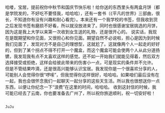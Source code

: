 
哈喽，宝居，提前祝你中秋节和国庆节快乐啦！给你送的东西里头有两盒月饼（都是学院发的，不好吃不要怪我，哈哈哈），还有一套书（《平凡的世界》三部曲，很长，不知道你有没有兴趣和耐心看完）。本来还有一个我学校的书签，但我收到货之后发现书签有磨损不好看，所以就没放进来了。同时也很感谢宝居挑选的月饼，因为这是我上大学以来第一次收到女生送的礼物，还是很开心的。
说实话，我现在是既期望和你见面，又很担心和你见面。期望自然不必说啦，担心是因为到时候我们见面了，发现对方不是自己的理想型，这就尬了。这就像两个人一起走的好好的，但到了某个拐点不得不打开一个魔盒，而这个魔盒可能会使两个人从此分道扬镳，我发现我有点不太喜欢这样的感觉。还不如一开始我们就能见得着，然后双方选择接受或拒绝，这样会给彼此带来的伤害小一点，可是现实的条件并不允许。
但是不管结果咋滴，还是很高兴能够认识宝居。我发现你是一个很喜欢分享的人，可能别人会觉得你很“啰嗦”，但我觉得你这样很好，哈哈哈。如果咱们最后没有在一起，我也会很怀念我们一起聊天一起分享的这些天生活。所以我也很想送你一点东西，以便让你纪念一下“浪费”在这里的时间，哈哈哈。
收到这封信的时候，我可能已经去了云南，你也要准备去广州了，所以祝你旅途顺利，祝一切安好啦！


																												JuJu
																												 